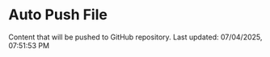 # Auto Push File

Content that will be pushed to GitHub repository.
Last updated: 07/04/2025, 07:51:53 PM